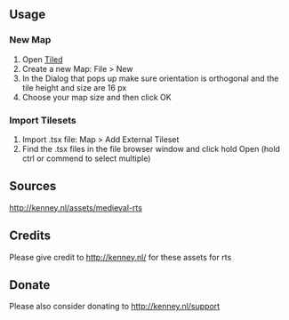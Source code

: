 ## Usage
### New Map
1. Open [Tiled]
2. Create a new Map: File > New
3. In the Dialog that pops up make sure orientation is orthogonal and the tile height and size are 16 px
4. Choose your map size and then click OK

### Import Tilesets
1. Import .tsx file: Map > Add External Tileset
2. Find the .tsx files in the file browser window and click hold Open (hold ctrl or commend to select multiple)

[Tiled]: www.mapeditor.org/

## Sources
http://kenney.nl/assets/medieval-rts


## Credits
Please give credit to http://kenney.nl/ for these assets for rts

## Donate
Please also consider donating to http://kenney.nl/support
